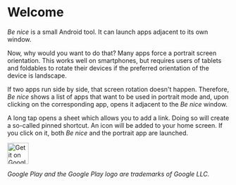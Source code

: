 # Welcome

*Be nice* is a small Android tool. It can launch apps adjacent to its own window. 

Now, why would you want to do that? Many apps force a portrait screen orientation. This works well on smartphones, but requires users of tablets and foldables to rotate their devices if the preferred orientation of the device is landscape. 

If two apps run side by side, that screen rotation doesn't happen. Therefore, *Be nice* shows a list of apps that want to be used in portrait mode and, upon clicking on the corresponding app, opens it adjacent to the *Be nice* window.

A long tap opens a sheet which allows you to add a link. Doing so will create a so-called pinned shortcut. An icon will be added to your home screen. If you click on it, both *Be nice* and the portrait app are launched.

<a href='https://play.google.com/store/apps/details?id=de.thomaskuenneth.
benice&pcampaignid=pcampaignidMKT-Other-global-all-co-prtnr-py-PartBadge
-Mar2515-1'><img height="48px" alt='Get it on Google Play' src='https://play.
google.
com/intl/en_us/badges/static/images/badges/en_badge_web_generic.png'/></a>

<em>Google Play and the Google Play logo are trademarks of Google LLC.</em>